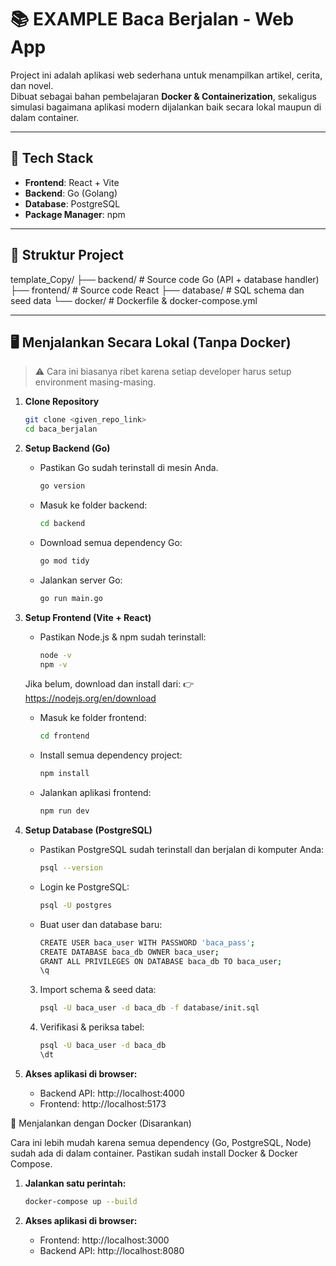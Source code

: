 # 📚 EXAMPLE Baca Berjalan - Web App

Project ini adalah aplikasi web sederhana untuk menampilkan artikel, cerita, dan novel.  
Dibuat sebagai bahan pembelajaran **Docker & Containerization**, sekaligus simulasi bagaimana aplikasi modern dijalankan baik secara lokal maupun di dalam container.

---

## 🚀 Tech Stack
- **Frontend**: React + Vite
- **Backend**: Go (Golang)
- **Database**: PostgreSQL
- **Package Manager**: npm

---

## 📂 Struktur Project
template_Copy/
├── backend/ # Source code Go (API + database handler)
├── frontend/ # Source code React
├── database/ # SQL schema dan seed data
└── docker/ # Dockerfile & docker-compose.yml

---

## 🖥️ Menjalankan Secara Lokal (Tanpa Docker)
> ⚠️ Cara ini biasanya ribet karena setiap developer harus setup environment masing-masing.  

1. **Clone Repository**
   ```bash
   git clone <given_repo_link>
   cd baca_berjalan
   ```

2. **Setup Backend (Go)**
    - Pastikan Go sudah terinstall di mesin Anda.
        ```bash
        go version
        ```
    - Masuk ke folder backend:
        ```bash
        cd backend
        ```
    - Download semua dependency Go:
        ```bash
        go mod tidy
        ```
    - Jalankan server Go:
        ```bash
        go run main.go
        ```

3. **Setup Frontend (Vite + React)**
    - Pastikan Node.js & npm sudah terinstall:
        ```bash
        node -v
        npm -v
        ```
    Jika belum, download dan install dari:
    👉 https://nodejs.org/en/download
    - Masuk ke folder frontend:
        ```bash
        cd frontend
        ```
    - Install semua dependency project:
        ```bash
        npm install
        ```
    - Jalankan aplikasi frontend:
        ```bash
        npm run dev
        ```

4. **Setup Database (PostgreSQL)**
    - Pastikan PostgreSQL sudah terinstall dan berjalan di komputer Anda:
        ```bash
        psql --version

        ```
    - Login ke PostgreSQL:
        ```bash
        psql -U postgres
        ```
    - Buat user dan database baru:
        ```bash
        CREATE USER baca_user WITH PASSWORD 'baca_pass';
        CREATE DATABASE baca_db OWNER baca_user;
        GRANT ALL PRIVILEGES ON DATABASE baca_db TO baca_user;
        \q
        ```
    3. Import schema & seed data:
        ```bash
        psql -U baca_user -d baca_db -f database/init.sql
        ```
    4. Verifikasi & periksa tabel:
        ```bash
        psql -U baca_user -d baca_db
        \dt
        ```


5. **Akses aplikasi di browser:**
    - Backend API: http://localhost:4000
    - Frontend: http://localhost:5173


🐳 Menjalankan dengan Docker (Disarankan)

Cara ini lebih mudah karena semua dependency (Go, PostgreSQL, Node) sudah ada di dalam container.
Pastikan sudah install Docker & Docker Compose.

1. **Jalankan satu perintah:**
    ```bash
    docker-compose up --build
    ```

2. **Akses aplikasi di browser:**
    - Frontend: http://localhost:3000
    - Backend API: http://localhost:8080